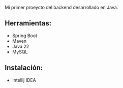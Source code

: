 Mi primer proeycto del backend desarrollado en Java. 

## Herramientas: 
- Spring Boot
- Maven
- Java 22
- MySQL

## Instalación: 
- Intellij IDEA
